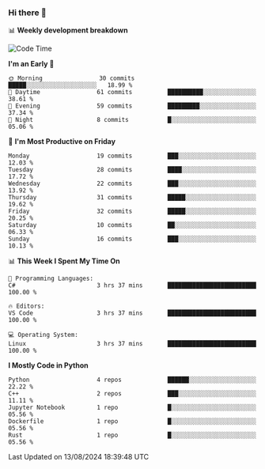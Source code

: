 ### Hi there 👋

📊 **Weekly development breakdown**
<!--START_SECTION:waka-->
![Code Time](http://img.shields.io/badge/Code%20Time-204%20hrs%2015%20mins-blue)

**I'm an Early 🐤** 

```text
🌞 Morning                30 commits          █████░░░░░░░░░░░░░░░░░░░░   18.99 % 
🌆 Daytime                61 commits          ██████████░░░░░░░░░░░░░░░   38.61 % 
🌃 Evening                59 commits          █████████░░░░░░░░░░░░░░░░   37.34 % 
🌙 Night                  8 commits           █░░░░░░░░░░░░░░░░░░░░░░░░   05.06 % 
```
📅 **I'm Most Productive on Friday** 

```text
Monday                   19 commits          ███░░░░░░░░░░░░░░░░░░░░░░   12.03 % 
Tuesday                  28 commits          ████░░░░░░░░░░░░░░░░░░░░░   17.72 % 
Wednesday                22 commits          ███░░░░░░░░░░░░░░░░░░░░░░   13.92 % 
Thursday                 31 commits          █████░░░░░░░░░░░░░░░░░░░░   19.62 % 
Friday                   32 commits          █████░░░░░░░░░░░░░░░░░░░░   20.25 % 
Saturday                 10 commits          ██░░░░░░░░░░░░░░░░░░░░░░░   06.33 % 
Sunday                   16 commits          ███░░░░░░░░░░░░░░░░░░░░░░   10.13 % 
```


📊 **This Week I Spent My Time On** 

```text
💬 Programming Languages: 
C#                       3 hrs 37 mins       █████████████████████████   100.00 % 

🔥 Editors: 
VS Code                  3 hrs 37 mins       █████████████████████████   100.00 % 

💻 Operating System: 
Linux                    3 hrs 37 mins       █████████████████████████   100.00 % 
```

**I Mostly Code in Python** 

```text
Python                   4 repos             ██████░░░░░░░░░░░░░░░░░░░   22.22 % 
C++                      2 repos             ███░░░░░░░░░░░░░░░░░░░░░░   11.11 % 
Jupyter Notebook         1 repo              █░░░░░░░░░░░░░░░░░░░░░░░░   05.56 % 
Dockerfile               1 repo              █░░░░░░░░░░░░░░░░░░░░░░░░   05.56 % 
Rust                     1 repo              █░░░░░░░░░░░░░░░░░░░░░░░░   05.56 % 
```




 Last Updated on 13/08/2024 18:39:48 UTC
<!--END_SECTION:waka-->
<!--
**R-enanVieira/R-enanVieira** is a ✨ _special_ ✨ repository because its `README.md` (this file) appears on your GitHub profile.

Here are some ideas to get you started:

- 🔭 I’m currently working on ...
- 🌱 I’m currently learning ...
- 👯 I’m looking to collaborate on ...
- 🤔 I’m looking for help with ...
- 💬 Ask me about ...
- 📫 How to reach me: ...
- 😄 Pronouns: ...
- ⚡ Fun fact: ...
-->
